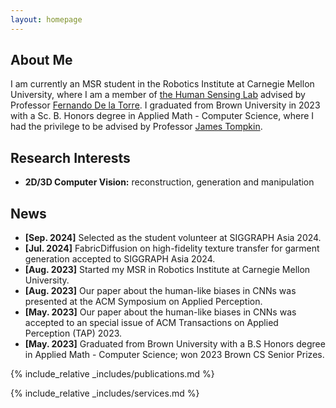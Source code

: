 ```yaml
---
layout: homepage
---
```


## About Me

I am currently an MSR student in the Robotics Institute at Carnegie Mellon University, where I am a member of [the Human Sensing Lab](http://www.humansensing.cs.cmu.edu/) advised by Professor 
[Fernando De la Torre](https://www.cs.cmu.edu/~ftorre/publications.html). I graduated from Brown University
in 2023 with a Sc. B. Honors degree in Applied Math - Computer Science, where I had the privilege 
to be advised by Professor [James Tompkin](https://jamestompkin.com/). 

## Research Interests

- **2D/3D Computer Vision:** reconstruction, generation and manipulation

## News

- **[Sep. 2024]** Selected as the student volunteer at SIGGRAPH Asia 2024.
- **[Jul. 2024]** FabricDiffusion on high-fidelity texture transfer for garment generation accepted to SIGGRAPH Asia 2024.
- **[Aug. 2023]** Started my MSR in Robotics Institute at Carnegie Mellon University.
- **[Aug. 2023]** Our paper about the human-like biases in CNNs was presented at the ACM Symposium on Applied Perception.
- **[May. 2023]** Our paper about the human-like biases in CNNs was accepted
to an special issue of ACM Transactions on Applied Perception (TAP) 2023.
- **[May. 2023]** Graduated from Brown University with a B.S Honors degree in Applied Math - Computer Science; won 2023 Brown CS Senior Prizes.

{% include_relative _includes/publications.md %}

{% include_relative _includes/services.md %}
